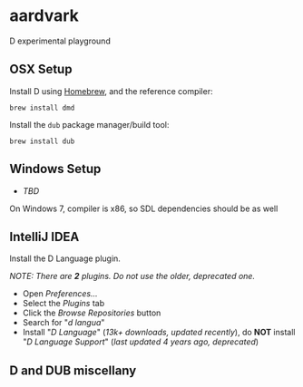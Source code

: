 # aardvark
D experimental playground

## OSX Setup

Install D using [Homebrew](https://brew.sh/), and the reference compiler:

```brew install dmd```

Install the `dub` package manager/build tool:

```brew install dub```

## Windows Setup

* _TBD_

On Windows 7, compiler is x86, so SDL dependencies should be as well

## IntelliJ IDEA

Install the D Language plugin.

_NOTE: There are **2** plugins. Do not use the older, deprecated one._

* Open _Preferences..._
* Select the _Plugins_ tab
* Click the _Browse Repositories_ button
* Search for "_d langua_"
* Install "_D Language_" (_13k+ downloads, updated recently_), do **NOT** install "_D Language Support_" (_last updated 4 years ago, deprecated_) 

## D and DUB miscellany
